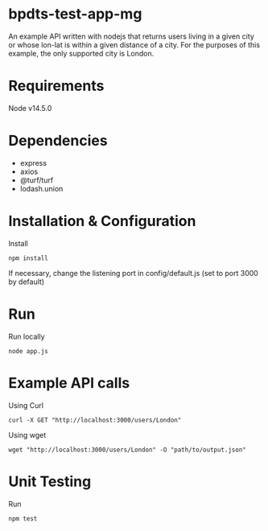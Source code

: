# bpdts-test-app-mg
 
An example API written with nodejs that returns users living in a given city or whose lon-lat is within a given distance of a city. For the purposes of this example, the only supported city is London.

# Requirements

Node v14.5.0

# Dependencies
* express
* axios
* @turf/turf
* lodash.union

# Installation & Configuration
Install

`npm install`

If necessary, change the listening port in config/default.js (set to port 3000 by default)

# Run
Run locally

`node app.js`

# Example API calls
Using Curl

`curl -X GET "http://localhost:3000/users/London"`

Using wget

`wget "http://localhost:3000/users/London" -O "path/to/output.json"`

# Unit Testing
Run 

`npm test`
